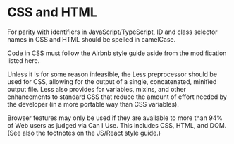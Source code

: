 # CSS and HTML

For parity with identifiers in JavaScript/TypeScript, ID and class selector names in CSS and
HTML should be spelled in camelCase.

Code in CSS must follow the Airbnb style guide aside from the modification listed here.

Unless it is for some reason infeasible, the Less preprocessor should be used for CSS,
allowing for the output of a single, concatenated, minified output file.  Less also provides
for variables, mixins, and other enhancements to standard CSS that reduce the amount of effort
needed by the developer (in a more portable way than CSS variables).

Browser features may only be used if they are available to more than 94% of Web users as
judged via Can I Use.  This includes CSS, HTML, and DOM.  (See also the footnotes on the
JS/React style guide.)
